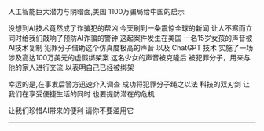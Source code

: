 人工智能巨大潜力与阴暗面,美国 1100万骗局给中国的启示





没想到AI技术竟然成了诈骗犯的帮凶
今天刷到一条震惊全球的新闻
让人不寒而立
同时给我们敲响了预防AI诈骗的警钟
这起案件发生在美国
一名15岁女孩的声音被AI技术复制
犯罪分子借助这个仿真度极高的声音
以及 ChatGPT 技术
实施了一场
涉及高达100万美元的虚假绑架案
这名少女的声音被克隆后
被犯罪分子，用来与他的家人进行交流
以表明自己已经被绑架

幸运的是,在事发后警方迅速介入调查
成功将犯罪分子绳之以法
科技的双刃剑
让我们在享受便捷生活的同时
也要提防潜在的危机

让我们珍惜AI带来的便利
请你不要滥用它


---

